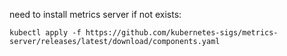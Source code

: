 need to install metrics server if not exists:

`kubectl apply -f https://github.com/kubernetes-sigs/metrics-server/releases/latest/download/components.yaml`